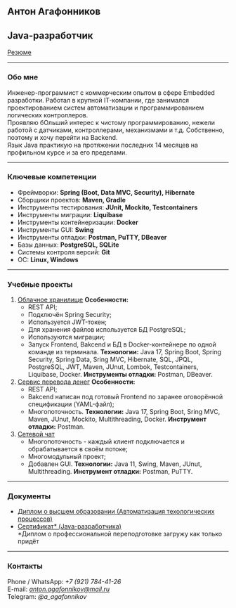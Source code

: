 ## **Антон Агафонников**
## Java-разработчик

[Резюме](https://drive.google.com/file/d/1YZ9pmg4LXu4irYar5XGlAS6eaaulbWG-/view?usp=drive_link)

---

### **Обо мне**
Инженер-программист с коммерческим опытом в сфере Embedded разработки.  Работал в крупной IT-компании, где занимался проектированием систем автоматизации и программированием логических контроллеров.  
Проявляю бОльший интерес к чистому программированию, нежели работой с датчиками, контроллерами, механизмами и т.д. Собственно, поэтому и хочу перейти на Backend.  
Язык Java практикую на протяжении последних 14 месяцев на профильном курсе и за его пределами.

---

### **Ключевые компетенции**
- Фреймворки: **Spring (Boot, Data MVC, Security), Hibernate**  
- Сборщики проектов: **Maven, Gradle**  
- Инструменты тестирования: **JUnit, Mockito, Testcontainers**  
- Инструменты миграции: **Liquibase**  
- Инструменты контейнеризации: **Docker**
- Инструменты GUI: **Swing**
- Инструменты отладки: **Postman, PuTTY, DBeaver**
- Базы данных: **PostgreSQL, SQLite**  
- Системы контроля версий: **Git**  
- ОС: **Linux, Windows**  

---

### **Учебные проекты**
1. [Облачное хранилище](https://github.com/AntonAgafonnikov/cloud_storage)
   **Особенности:**
   - REST API;
   - Подключён Spring Security;
   - Используется JWT-токен;
   - Для хранения файлов используется БД PostgreSQL;
   - Используются миграции;
   - Запуск Frontend, Bakcend и БД в Docker-контейнере по одной команде из терминала.
   **Технологии:** Java 17, Spring Boot, Spring Security, Spring Data, Sring MVC, Hibernate, SQL, JPQL, PostgreSQL, JWT, Maven, JUnut, Lombok, Testcontainers, Liquibase, Docker.
   **Инструменты отладки:** Postman, DBeaver.
3. [Сервис перевода денег](https://github.com/AntonAgafonnikov/course_project_money_transfer)
   **Особенности:**
   - REST API;
   - Bakcend написан под готовый Frontend по заранее оговорённой спецификации (YAML-файл);
   - Многопоточность.
   **Технологии:** Java 17, Spring Boot, Sring MVC, Maven, JUnut, Mockito, Multithreading, Docker.
   **Инструмент отладки:** Postman.
5. [Сетевой чат](https://github.com/AntonAgafonnikov/course_project_2_network_chat)  
   - Многопоточность - каждый клиент подключается и обрабатывается в своём потоке;
   - Многомодульный проект;
   - Добавлен GUI.
   **Технологии:** Java 11, Swing, Maven, JUnut, Multithreading.
   **Инструмент отладки:** Postman, PuTTY.

---

### **Документы**
- [Диплом о высшем образовании (Автоматизация техологических процессов)](https://drive.google.com/file/d/1bA0x6ZmGbXFVTeDdl-S0cWouY2zCttlk/view?usp=drive_link)  
- [Сертификат* (Java-разработчика)](https://drive.google.com/file/d/1fduPZbKQfDHU6UpgQFMlu2RCRv5yzvWI/view?usp=drive_link)  
*Диплом о профессиональной переподготовке загружу как только придёт

---

### **Контакты**
Phone / WhatsApp: *+7 (921) 784-41-26*  
E-mail: *anton.agafonnikov@mail.ru*  
Telegram: *@a_agafonnikov* 
